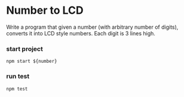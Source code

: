 # Number to LCD


Write a program that given a number (with arbitrary number of digits), converts it into LCD style numbers. Each digit is 3 lines high.

### start project
`npm start ${number}`

### run test
`npm test`
